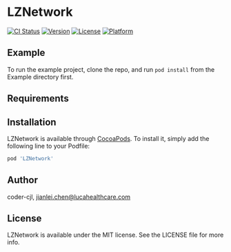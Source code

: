 # LZNetwork

[![CI Status](https://img.shields.io/travis/coder-cjl/LZNetwork.svg?style=flat)](https://travis-ci.org/coder-cjl/LZNetwork)
[![Version](https://img.shields.io/cocoapods/v/LZNetwork.svg?style=flat)](https://cocoapods.org/pods/LZNetwork)
[![License](https://img.shields.io/cocoapods/l/LZNetwork.svg?style=flat)](https://cocoapods.org/pods/LZNetwork)
[![Platform](https://img.shields.io/cocoapods/p/LZNetwork.svg?style=flat)](https://cocoapods.org/pods/LZNetwork)

## Example

To run the example project, clone the repo, and run `pod install` from the Example directory first.

## Requirements

## Installation

LZNetwork is available through [CocoaPods](https://cocoapods.org). To install
it, simply add the following line to your Podfile:

```ruby
pod 'LZNetwork'
```

## Author

coder-cjl, jianlei.chen@lucahealthcare.com

## License

LZNetwork is available under the MIT license. See the LICENSE file for more info.

